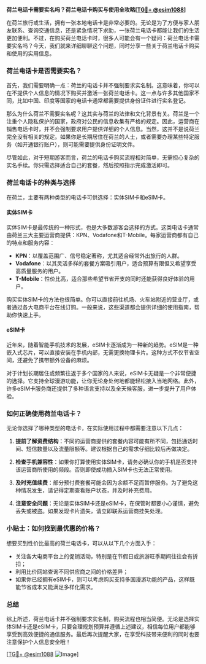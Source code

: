 **荷兰电话卡需要实名吗？荷兰电话卡购买与使用全攻略[[TG💪+ @esim1088](https://t.me/s/esim1088)]**

在荷兰旅行或生活，拥有一张本地电话卡是非常必要的。无论是为了方便与家人朋友联系、查询交通信息，还是紧急情况下求助，一张荷兰电话卡都能让我们的生活更加便利。不过，在购买荷兰电话卡时，很多人可能会有一个疑问：荷兰电话卡需要实名吗？今天，我们就来详细聊聊这个问题，同时分享一些关于荷兰电话卡购买和使用的实用信息。

### 荷兰电话卡是否需要实名？

首先，我们需要明确一点：荷兰的电话卡并不强制要求实名制。这意味着，你可以在不提供个人信息的情况下购买并激活一张荷兰电话卡。这一点与许多其他国家不同，比如中国、印度等国家的电话卡通常都需要提供身份证件进行实名登记。

那么为什么荷兰不需要实名呢？这其实与荷兰的法律和文化背景有关。荷兰是一个注重个人隐私保护的国家，政府对公民的信息收集有严格的规定。因此，运营商在销售电话卡时，并不会强制要求用户提供详细的个人信息。当然，这并不是说荷兰完全没有相关的规定。如果你是长期居住在荷兰的人士，或者需要办理某些特定服务（如开通银行账户），则可能需要提供身份证明文件。

尽管如此，对于短期游客而言，荷兰的电话卡购买流程相对简单，无需担心复杂的实名手续。你只需选择适合自己的套餐，然后按照指示完成激活即可。

### 荷兰电话卡的种类与选择

在荷兰，主要有两种类型的电话卡可供选择：实体SIM卡和eSIM卡。

#### 实体SIM卡

实体SIM卡是最传统的一种形式，也是大多数游客会选择的方式。这类电话卡通常由荷兰三大主要运营商提供：KPN、Vodafone和T-Mobile。每家运营商都有自己的特点和服务内容：

- **KPN**：以覆盖范围广、信号稳定著称，尤其适合经常外出旅行的人群。
- **Vodafone**：以其灵活多样的套餐方案吸引用户，适合预算有限但又希望享受高质量服务的用户。
- **T-Mobile**：性价比高，适合那些希望节省开支的同时还能获得良好体验的用户。

购买实体SIM卡的方法也很简单。你可以直接前往机场、火车站附近的营业厅，或者通过各大电商平台在线订购。一般来说，这些渠道都会提供详细的使用指南，帮助你快速上手。

#### eSIM卡

近年来，随着智能手机技术的发展，eSIM卡逐渐成为一种新的趋势。eSIM是一种嵌入式芯片，可以直接安装在手机内部，无需更换物理卡片。这种方式不仅节省空间，还避免了携带额外设备的麻烦。

对于计划长期居住或频繁往返于多个国家的人来说，eSIM卡无疑是一个非常便捷的选择。它支持全球漫游功能，让你无论身处何地都能轻松接入当地网络。此外，许多eSIM卡服务商还提供了多种语言支持以及全天候客服，进一步提升了用户体验。

### 如何正确使用荷兰电话卡？

无论你选择了哪种类型的电话卡，在实际使用过程中都需要注意以下几点：

1. **提前了解资费结构**：不同的运营商提供的套餐内容可能有所不同，包括通话时间、短信数量以及流量限额等。建议根据自己的需求仔细比较后再做决定。
   
2. **检查手机兼容性**：如果你打算使用实体SIM卡，请务必确认你的手机是否支持该运营商所使用的频段。否则即使成功插入SIM卡也无法正常使用。

3. **及时充值续费**：部分预付费套餐可能会因为余额不足而暂停服务。为了避免这种情况发生，请记得定期查看账户状态，并及时补充费用。

4. **注意安全问题**：无论是实体SIM卡还是eSIM卡，在保管时都要小心谨慎，避免丢失或被盗。如果发现卡片遗失，请立即联系运营商挂失处理。

### 小贴士：如何找到最优惠的价格？

想要买到性价比最高的荷兰电话卡，可以从以下几个方面入手：

- 关注各大电商平台上的促销活动，特别是在节假日或旅游旺季期间往往会有折扣；
- 利用比价网站查询不同供应商之间的价格差异；
- 如果你已经拥有eSIM卡，则可以考虑购买支持多国漫游功能的产品，这样既能节省成本又能满足多样化需求。

### 总结

综上所述，荷兰电话卡并不强制要求实名制，购买流程也相当简便。无论是选择实体SIM卡还是eSIM卡，只要合理规划预算并遵循上述建议，相信每位用户都能够享受到高效便捷的通信服务。最后再次提醒大家，在享受科技带来便利的同时也要注意保护个人信息安全哦！

[[TG💪+ @esim1088](https://t.me/s/esim1088) ![Image](https://i.postimg.cc/4NQfJmqS/Snipaste-2025-05-13-00-14-12.png)]